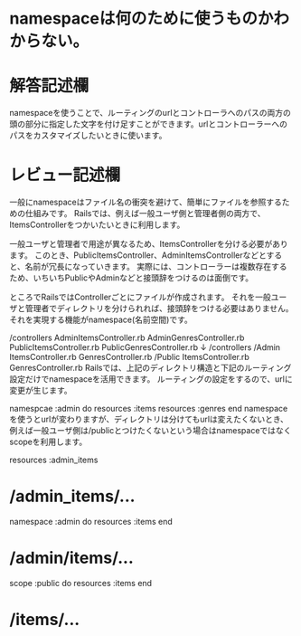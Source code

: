 # namespaceは何のために使うものかわからない。
# 解答記述欄

namespaceを使うことで、ルーティングのurlとコントローラへのパスの両方の頭の部分に指定した文字を付け足すことができます。urlとコントローラーへのパスをカスタマイズしたいときに使います。




# レビュー記述欄
一般にnamespaceはファイル名の衝突を避けて、簡単にファイルを参照するための仕組みです。
Railsでは、例えば一般ユーザ側と管理者側の両方で、ItemsControllerをつかいたいときに利用します。

一般ユーザと管理者で用途が異なるため、ItemsControllerを分ける必要があります。
このとき、PublicItemsController、AdminItemsControllerなどとすると、名前が冗長になっていきます。
実際には、コントローラーは複数存在するため、いちいちPublicやAdminなどと接頭辞をつけるのは面倒です。

ところでRailsではControllerごとにファイルが作成されます。
それを一般ユーザと管理者でディレクトリを分けられれば、接頭辞をつける必要はありません。
それを実現する機能がnamespace(名前空間)です。

/controllers
    AdminItemsController.rb
    AdminGenresController.rb
    PublicItemsController.rb
    PublicGenresController.rb
↓
/controllers
    /Admin
        ItemsController.rb
        GenresController.rb
    /Public
        ItemsController.rb
        GenresController.rb
Railsでは、上記のディレクトリ構造と下記のルーティング設定だけでnamespaceを活用できます。
ルーティングの設定をするので、urlに変更が生じます。

namespcae :admin do
    resources :items
    resources :genres
end
namespaceを使うとurlが変わりますが、ディレクトリは分けてもurlは変えたくないとき、例えば一般ユーザ側は/publicとつけたくないという場合はnamespaceではなくscopeを利用します。

resources :admin_items
# /admin_items/...

namespace :admin do
    resources :items
end
# /admin/items/...

scope :public do
    resources :items
end
# /items/...
